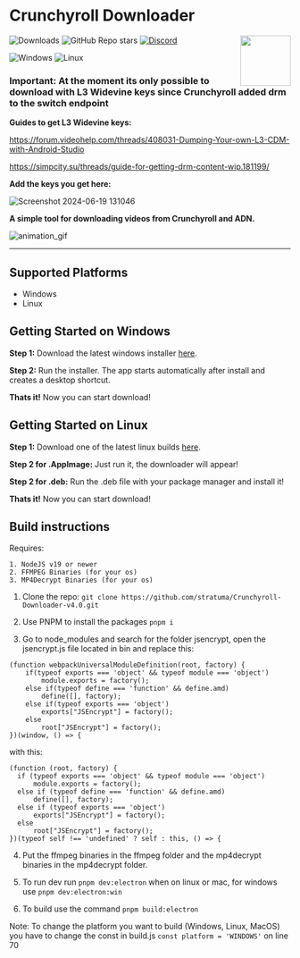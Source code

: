 # Crunchyroll Downloader
<img align="right" width="90" height="90" src="https://github.com/stratuma/Crunchyroll-Downloader-v4.0/assets/166541445/6aba2e4a-06ac-459e-8932-62a9b9c8640e">

![Downloads](https://img.shields.io/github/downloads/stratuma/Crunchyroll-Downloader-v4.0/total?style=for-the-badge&logo=&color=a1a1a1)
![GitHub Repo stars](https://img.shields.io/github/stars/stratuma/Crunchyroll-Downloader-v4.0?style=for-the-badge&logo=&color=a1a1a1)
[![Discord](https://img.shields.io/badge/Discord-7289DA?style=for-the-badge&logo=discord&logoColor=white)](https://discord.gg/rtZn4zm7m5)

![Windows](https://img.shields.io/badge/Windows-0078D6?style=for-the-badge&logo=windows&logoColor=white)
![Linux](https://img.shields.io/badge/Linux-FCC624?style=for-the-badge&logo=linux&logoColor=black)
<!---![MacOS](https://img.shields.io/badge/mac%20os-000000?style=for-the-badge&logo=apple&logoColor=white)-->

### Important: At the moment its only possible to download with L3 Widevine keys since Crunchyroll added drm to the switch endpoint
**Guides to get L3 Widevine keys:**

https://forum.videohelp.com/threads/408031-Dumping-Your-own-L3-CDM-with-Android-Studio 

https://simpcity.su/threads/guide-for-getting-drm-content-wip.181199/

**Add the keys you get here:**

![Screenshot 2024-06-19 131046](https://github.com/stratuma/Crunchyroll-Downloader-v4.0/assets/166541445/7e6f51b9-54e3-4de3-b3be-752cbdc756ae)

**A simple tool for downloading videos from Crunchyroll and ADN.**

![animation_gif](https://github.com/stratuma/Crunchyroll-Downloader-v4.0/assets/166541445/907e23d0-00ed-4fd0-b279-b44450d6f9df)

-----------------

## Supported Platforms
- Windows
- Linux
<!---- MacOS-->

## Getting Started on Windows
**Step 1:** Download the latest windows installer [here](https://github.com/stratuma/Crunchyroll-Downloader-v4.0/releases).

**Step 2:** Run the installer. The app starts automatically after install and creates a desktop shortcut.

**Thats it!** Now you can start download!

## Getting Started on Linux
**Step 1:** Download one of the latest linux builds [here](https://github.com/stratuma/Crunchyroll-Downloader-v4.0/releases).

**Step 2 for .AppImage:** Just run it, the downloader will appear!

**Step 2 for .deb:** Run the .deb file with your package manager and install it!

**Thats it!** Now you can start download!

<!---## Getting Started on MacOS
**Step 1:** Download one of the latest macos builds [here](https://github.com/stratuma/Crunchyroll-Downloader-v4.0/releases).

**Step 2:** Run the installer (dmg).

**Step 3:** Run the app.

**Thats it!** Now you can start download!-->

## Build instructions

Requires:
```
1. NodeJS v19 or newer
2. FFMPEG Binaries (for your os)
3. MP4Decrypt Binaries (for your os)
```

1. Clone the repo: `git clone https://github.com/stratuma/Crunchyroll-Downloader-v4.0.git`

2. Use PNPM to install the packages `pnpm i`

3. Go to node_modules and search for the folder jsencrypt, open the jsencrypt.js file located in bin and replace this:
```
(function webpackUniversalModuleDefinition(root, factory) {
    if(typeof exports === 'object' && typeof module === 'object')
        module.exports = factory();
    else if(typeof define === 'function' && define.amd)
        define([], factory);
    else if(typeof exports === 'object')
        exports["JSEncrypt"] = factory();
    else
        root["JSEncrypt"] = factory();
})(window, () => {

```

with this:
```
(function (root, factory) {
  if (typeof exports === 'object' && typeof module === 'object')
      module.exports = factory();
  else if (typeof define === 'function' && define.amd)
      define([], factory);
  else if (typeof exports === 'object')
      exports["JSEncrypt"] = factory();
  else
      root["JSEncrypt"] = factory();
})(typeof self !== 'undefined' ? self : this, () => {
```

4. Put the ffmpeg binaries in the ffmpeg folder and the mp4decrypt binaries in the mp4decrypt folder.

5. To run dev run `pnpm dev:electron`  when on linux or mac, for windows use `pnpm dev:electron:win`

6. To build use the command `pnpm build:electron`

Note:
To change the platform you want to build (Windows, Linux, MacOS) you have to change the const in build.js `const platform = 'WINDOWS'` on line 70
